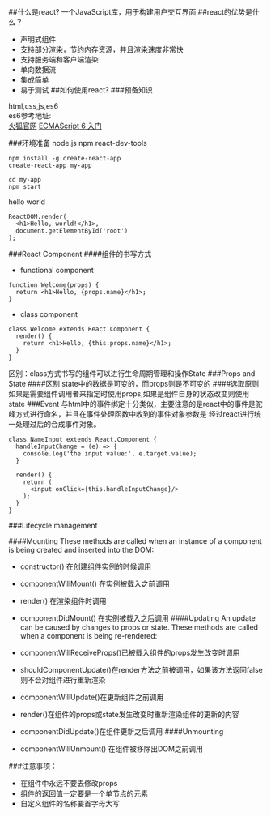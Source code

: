 ##什么是react?
一个JavaScript库，用于构建用户交互界面
##react的优势是什么？
- 声明式组件
- 支持部分渲染，节约内存资源，并且渲染速度非常快
- 支持服务端和客户端渲染
- 单向数据流
- 集成简单
- 易于测试
##如何使用react?
###预备知识

 html,css,js,es6 <br/>
 es6参考地址:<br/>
 [火狐官网](https://developer.mozilla.org/en-US/docs/Web/JavaScript/A_re-introduction_to_JavaScript)
[ECMAScript 6 入门](http://es6.ruanyifeng.com/)

###环境准备
  node.js npm react-dev-tools
  ```
  npm install -g create-react-app
  create-react-app my-app
  
  cd my-app
  npm start
  ```
hello world
    
  ```
  ReactDOM.render(
    <h1>Hello, world!</h1>,
    document.getElementById('root')
  );
  ```
###React Component
####组件的书写方式
- functional component

 ```
 function Welcome(props) {
   return <h1>Hello, {props.name}</h1>;
 }
```
 
- class component

```
class Welcome extends React.Component {
  render() {
    return <h1>Hello, {this.props.name}</h1>;
  }
}
```
 
区别：class方式书写的组件可以进行生命周期管理和操作State
###Props and State
####区别
state中的数据是可变的，而props则是不可变的
####选取原则
如果是需要组件调用者来指定时使用props,如果是组件自身的状态改变则使用state
###Event
与html中的事件绑定十分类似，主要注意的是react中的事件是驼峰方式进行命名，并且在事件处理函数中收到的事件对象参数是
经过react进行统一处理过后的合成事件对象。

```
class NameInput extends React.Component {
  handleInputChange = (e) => {
    console.log('the input value:', e.target.value);
  }

  render() {
    return (
      <input onClick={this.handleInputChange}/>
    );
  }
}
```
###Lifecycle management

####Mounting
These methods are called when an instance of a component is being created and inserted into the DOM:

- constructor() 在创建组件实例的时候调用
- componentWillMount() 在实例被载入之前调用
- render() 在渲染组件时调用
- componentDidMount() 在实例被载入之后调用
####Updating
An update can be caused by changes to props or state. These methods are called when a component is being re-rendered:

- componentWillReceiveProps()已被载入组件的props发生改变时调用
- shouldComponentUpdate()在render方法之前被调用，如果该方法返回false则不会对组件进行重新渲染
- componentWillUpdate()在更新组件之前调用
- render()在组件的props或state发生改变时重新渲染组件的更新的内容
- componentDidUpdate()在组件更新之后调用
####Unmounting

- componentWillUnmount() 在组件被移除出DOM之前调用


###注意事项：
- 在组件中永远不要去修改props
- 组件的返回值一定要是一个单节点的元素
- 自定义组件的名称要首字母大写